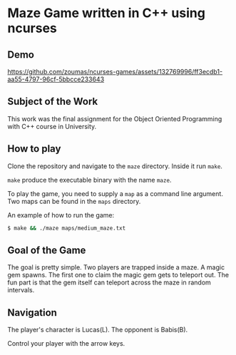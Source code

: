 # Maze Game written in C++ using ncurses

## Demo



https://github.com/zoumas/ncurses-games/assets/132769996/ff3ecdb1-aa55-4797-96cf-5bbcce233643



## Subject of the Work

This work was the final assignment for the Object Oriented Programming with C++ course in University.

## How to play

Clone the repository and navigate to the `maze` directory. Inside it run `make`.

`make` produce the executable binary with the name `maze`.

To play the game, you need to supply a `map` as a command line argument. Two maps can be found in the `maps` directory.

An example of how to run the game:
```bash
$ make && ./maze maps/medium_maze.txt 
```

## Goal of the Game

The goal is pretty simple. Two players are trapped inside a maze. A magic gem spawns. The first one to claim the magic gem gets to teleport out. 
The fun part is that the gem itself can teleport across the maze in random intervals.

## Navigation

The player's character is Lucas(L). 
The opponent is Babis(B).

Control your player with the arrow keys.
